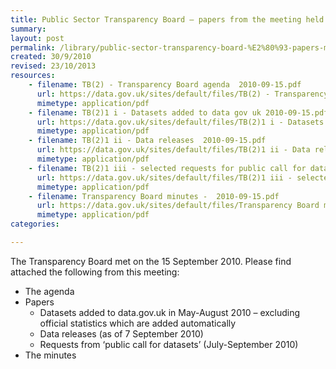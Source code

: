 ```yaml
---
title: Public Sector Transparency Board – papers from the meeting held on 15 September 2010
summary: 
layout: post
permalink: /library/public-sector-transparency-board-%E2%80%93-papers-meeting-held-15-september-2010
created: 30/9/2010
revised: 23/10/2013
resources:
    - filename: TB(2) - Transparency Board agenda  2010-09-15.pdf
      url: https://data.gov.uk/sites/default/files/TB(2) - Transparency Board agenda  2010-09-15.pdf
      mimetype: application/pdf
    - filename: TB(2)1 i - Datasets added to data gov uk 2010-09-15.pdf
      url: https://data.gov.uk/sites/default/files/TB(2)1 i - Datasets added to data gov uk 2010-09-15.pdf
      mimetype: application/pdf
    - filename: TB(2)1 ii - Data releases  2010-09-15.pdf
      url: https://data.gov.uk/sites/default/files/TB(2)1 ii - Data releases  2010-09-15.pdf
      mimetype: application/pdf
    - filename: TB(2)1 iii - selected requests for public call for data-sets July-September  2010 2010-09-15.pdf
      url: https://data.gov.uk/sites/default/files/TB(2)1 iii - selected requests for public call for data-sets July-September  2010 2010-09-15.pdf
      mimetype: application/pdf
    - filename: Transparency Board minutes -  2010-09-15.pdf
      url: https://data.gov.uk/sites/default/files/Transparency Board minutes -  2010-09-15.pdf
      mimetype: application/pdf
categories:

---
```


<p>The Transparency Board met on the 15 September 2010. Please find attached the following from this meeting:</p>
<ul><li>The agenda</li>
<li>Papers
<ul><li>Datasets added to data.gov.uk in May-August 2010 – excluding official statistics which are added automatically</li>
<li>Data releases (as of 7 September 2010)</li>
<li>Requests from ‘public call for datasets’ (July-September 2010)</li>
</ul></li>
<li>The minutes</li>
</ul>